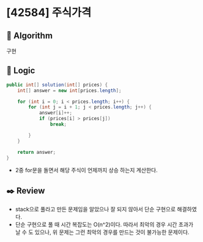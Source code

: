 # [42584] 주식가격

## :pushpin: **Algorithm**

구현

## :round_pushpin: **Logic**

```java
public int[] solution(int[] prices) {
    int[] answer = new int[prices.length];

    for (int i = 0; i < prices.length; i++) {
        for (int j = i + 1; j < prices.length; j++) {
            answer[i]++;
            if (prices[i] > prices[j])
                break;

        }
    }

    return answer;
}
```

- 2중 for문을 돌면서 해당 주식이 언제까지 상승 하는지 계산한다.

## :black_nib: **Review**

- stack으로 풀라고 만든 문제임을 알았으나 잘 되지 않아서 단순 구현으로 해결하였다.
- 단순 구현으로 풀 때 시간 복잡도는 O(n^2)이다. 따라서 최악의 경우 시간 초과가 날 수 도 있으나, 위 문제는 그런 최악의 경우를 만드는 것이 불가능한 문제이다.
